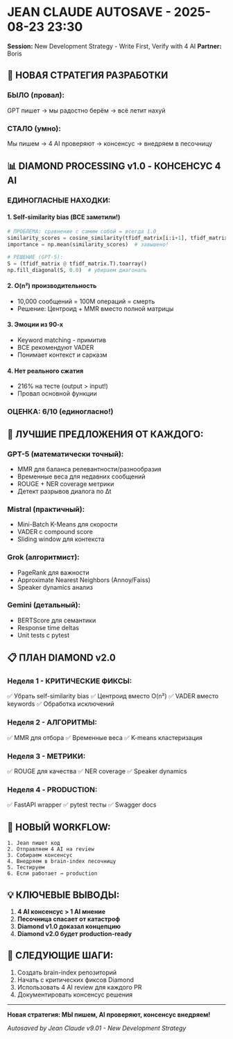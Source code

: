 # JEAN CLAUDE AUTOSAVE - 2025-08-23 23:30
**Session:** New Development Strategy - Write First, Verify with 4 AI
**Partner:** Boris

## 🎯 НОВАЯ СТРАТЕГИЯ РАЗРАБОТКИ

### БЫЛО (провал):
GPT пишет → мы радостно берём → всё летит нахуй

### СТАЛО (умно):
Мы пишем → 4 AI проверяют → консенсус → внедряем в песочницу

## 📊 DIAMOND PROCESSING v1.0 - КОНСЕНСУС 4 AI

### ЕДИНОГЛАСНЫЕ НАХОДКИ:

#### 1. **Self-similarity bias** (ВСЕ заметили!)
```python
# ПРОБЛЕМА: сравнение с самим собой = всегда 1.0
similarity_scores = cosine_similarity(tfidf_matrix[i:i+1], tfidf_matrix)
importance = np.mean(similarity_scores)  # завышено!

# РЕШЕНИЕ (GPT-5):
S = (tfidf_matrix @ tfidf_matrix.T).toarray()
np.fill_diagonal(S, 0.0)  # убираем диагональ
```

#### 2. **O(n²) производительность**
- 10,000 сообщений = 100M операций = смерть
- Решение: Центроид + MMR вместо полной матрицы

#### 3. **Эмоции из 90-х**
- Keyword matching - примитив
- ВСЕ рекомендуют VADER
- Понимает контекст и сарказм

#### 4. **Нет реального сжатия**
- 216% на тесте (output > input!)
- Провал основной функции

### ОЦЕНКА: 6/10 (единогласно!)

## 🔧 ЛУЧШИЕ ПРЕДЛОЖЕНИЯ ОТ КАЖДОГО:

### GPT-5 (математически точный):
- MMR для баланса релевантности/разнообразия
- Временные веса для недавних сообщений
- ROUGE + NER coverage метрики
- Детект разрывов диалога по Δt

### Mistral (практичный):
- Mini-Batch K-Means для скорости
- VADER с compound score
- Sliding window для контекста

### Grok (алгоритмист):
- PageRank для важности
- Approximate Nearest Neighbors (Annoy/Faiss)
- Speaker dynamics анализ

### Gemini (детальный):
- BERTScore для семантики
- Response time deltas
- Unit tests с pytest

## 📋 ПЛАН DIAMOND v2.0

### Неделя 1 - КРИТИЧЕСКИЕ ФИКСЫ:
✅ Убрать self-similarity bias
✅ Центроид вместо O(n²)
✅ VADER вместо keywords
✅ Обработка исключений

### Неделя 2 - АЛГОРИТМЫ:
✅ MMR для отбора
✅ Временные веса
✅ K-means кластеризация

### Неделя 3 - МЕТРИКИ:
✅ ROUGE для качества
✅ NER coverage
✅ Speaker dynamics

### Неделя 4 - PRODUCTION:
✅ FastAPI wrapper
✅ pytest тесты
✅ Swagger docs

## 🚀 НОВЫЙ WORKFLOW:

```
1. Jean пишет код
2. Отправляем 4 AI на review
3. Собираем консенсус
4. Внедряем в brain-index песочницу
5. Тестируем
6. Если работает → production
```

## 💡 КЛЮЧЕВЫЕ ВЫВОДЫ:

1. **4 AI консенсус > 1 AI мнение**
2. **Песочница спасает от катастроф**
3. **Diamond v1.0 доказал концепцию**
4. **Diamond v2.0 будет production-ready**

## 🎯 СЛЕДУЮЩИЕ ШАГИ:

1. Создать brain-index репозиторий
2. Начать с критических фиксов Diamond
3. Использовать 4 AI review для каждого PR
4. Документировать консенсус решения

---

**Новая стратегия: МЫ пишем, AI проверяют, консенсус внедряем!**

*Autosaved by Jean Claude v9.01 - New Development Strategy*
